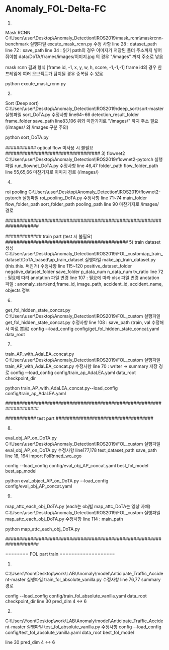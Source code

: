 # Anomaly_FOL-Delta-FC
 
1)
Mask RCNN
C:\Users\user\Desktop\Anomaly_Detection\IROS2019\mask_rcnn\maskrcnn-benchmark
실행파일 excute_mask_rcnn.py
수정 사항
line 28 : dataset_path
line 72 : save_path
line 34 : 읽기 path의 경우 이미지가 저장된 폴더 주소까지 넣어줘야함
data/DoTA/frames/images/이미지.jpg 의 경우 "/images" 까지 주소로 넣음

mask rcnn 결과 형식
[frame id, -1, x, y, w, h, score, -1,-1,-1]
frame id의 경우 한 프레임에 여러 오브젝트가 탐지될 경우 중복될 수 있음

python excute_mask_rcnn.py


2)
Sort (Deep sort)
C:\Users\user\Desktop\Anomaly_Detection\IROS2019\deep_sort\sort-master
실행파일 sort_DoTA.py
수정사항
line64~66
detection_result_folder
frame_folder
save_path
line83,106 위와 마찬가지로 "/images/" 까지 주소 필요 (/images/ 와 /images 구분 주의)

python sort_DoTA.py


########### optical flow 미사용 시 불필요 ##################################
3)
flownet2
C:\Users\user\Desktop\Anomaly_Detection\IROS2019\flownet2-pytorch
실행파일 run_flownet_DoTA.py
수정사항
line 46,47
folder_path
flow_folder_path
line 55,65,66
마찬가지로 이미지 경로 (/images/)

4)
roi pooling
C:\Users\user\Desktop\Anomaly_Detection\IROS2019\flownet2-pytorch
실행파일 roi_pooling_DoTA.py
수정사항
line 71~74
main_folder
flow_folder_path
sort_folder_path
pooling_path
line 90 마찬가지로 /images/ 경로

####################################################################


############# train part (test 시 불필요) ############################################
5)
train dataset 생성
C:\Users\user\Desktop\Anomaly_Detection\IROS2019\FOL_custom\ap_train_dataset\DoTA_based\ap_train_dataset
실행파일 make_ap_train_dataset.py (this.this. 써진거)
수정사항
line 115~120
positive_dataset_folder
negative_dataset_folder
save_folder
p_data_num
n_data_num
tv_ratio
line 72 : 필요에 따라 anotation 파일 변경
line 107 : 필요에 따라 xlsx 파일 변경
anotation 파일 :
anomaly_start/end,frame_id, image_path, accident_id, accident_name, objects 정보


6)
get_fol_hidden_state_concat.py
C:\Users\user\Desktop\Anomaly_Detection\IROS2019\FOL_custom
실행파일 get_fol_hidden_state_concat.py
수정사항
line 108 : save_path (train, val 수정해서 따로 뽑음)
config --load_config config/get_fol_hidden_state_concat.yaml
data_root

7)
train_AP_with_AdaLEA_concat.py
C:\Users\user\Desktop\Anomaly_Detection\IROS2019\FOL_custom
실행파일 train_AP_with_AdaLEA_concat.py
수정사항
line 70 : writer -> summary 저장 경로
config --load_config config/train_ap_AdaLEA.yaml
data_root
checkpoint_dir

python train_AP_with_AdaLEA_concat.py--load_config config/train_ap_AdaLEA.yaml


####################################################################


########### test part  ###################################

8)
eval_obj_AP_on_DoTA.py
C:\Users\user\Desktop\Anomaly_Detection\IROS2019\FOL_custom
실행파일 eval_obj_AP_on_DoTA.py
수정사항
line177,178
test_dataset_path
save_path
line 18, 164
import FolRnned_wo_ego

config --load_config config/eval_obj_AP_concat.yaml
best_fol_model
best_ap_model

python eval_object_AP_on_DoTA.py --load_config config/eval_obj_AP_concat.yaml



9)
map_attc_each_obj_DoTA.py (each는 obj별 map_attc_DoTA는 영상 자체)
C:\Users\user\Desktop\Anomaly_Detection\IROS2019\FOL_custom
실행파일 map_attc_each_obj_DoTA.py
수정사항
line 114 : main_path

python map_attc_each_obj_DoTA.py


####################################################################

======== FOL part train ===================

1)
C:\Users\Yoon\Desktop\work\LAB\Anomaly\model\Anticipate_Traffic_Accident-master
실행파일 train_fol_absolute_vanilla.py
수정사항
line 76,77
summary 경로

config --load_config config/train_fol_absolute_vanilla.yaml
data_root
checkpoint_dir
line 30
pred_dim 4 <-> 6



2)
C:\Users\Yoon\Desktop\work\LAB\Anomaly\model\Anticipate_Traffic_Accident-master
실행파일 test_fol_absolute_vanilla.py
수정사항
config --load_config config/test_fol_absolute_vanilla.yaml
data_root
best_fol_model

line 30
pred_dim 4 <-> 6
